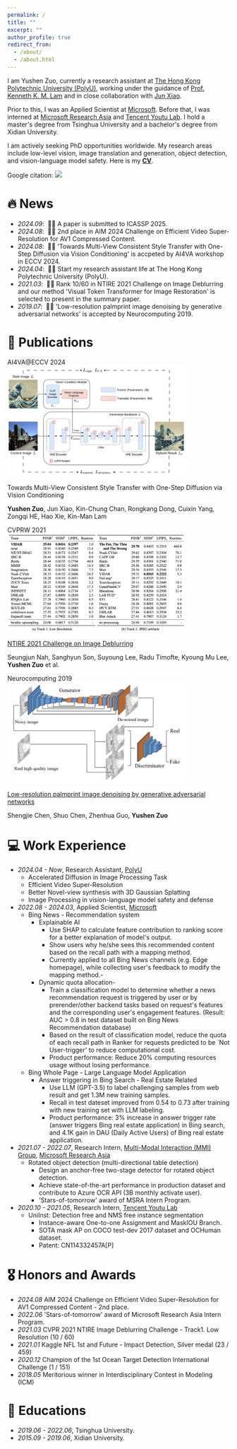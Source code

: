 ```yaml
---
permalink: /
title: ""
excerpt: ""
author_profile: true
redirect_from: 
  - /about/
  - /about.html
---
```


<span class='anchor' id='about-me'></span>

I am Yushen Zuo, currently a research assistant at <a href='https://www.polyu.edu.hk/'>The Hong Kong Polytechnic University (PolyU)</a>, working under the guidance of <a href='https://www.eie.polyu.edu.hk/~enkmlam/'>Prof. Kenneth K. M. Lam</a> and in close collaboration with <a href='https://junxiao01.github.io/'>Jun Xiao</a>.

Prior to this, I was an Applied Scientist at <a href='https://www.microsoft.com/en-us'>Microsoft</a>. Before that, I was interned at <a href='https://www.microsoft.com/en-us/research/lab/microsoft-research-asia/'>Microsoft Research Asia</a> and <a href='https://github.com/TencentYoutuResearch'>Tencent Youtu Lab</a>. I hold a master's degree from Tsinghua University and a bachelor's degree from Xidian University. 

I am actively seeking PhD opportunities worldwide. My research areas include low-level vision, image translation and generation, object detection, and vision-language model safety. Here is my <a href="cv/Yushen_CV.pdf">**CV**</a>.

Google citation: <a href='https://scholar.google.com/citations?user=C2CDJOoAAAAJ'><img src="https://img.shields.io/endpoint?logo=Google%20Scholar&url=https%3A%2F%2Fcdn.jsdelivr.net%2Fgh%2FYushenZuo%2Fyushenzuo.github.io@google-scholar-stats%2Fgs_data_shieldsio.json&labelColor=f6f6f6&color=9cf&style=flat&label=citations"></a>

<!-- My research interest includes machine learning and computer vision. I have published more than 100 papers at the top international AI conferences with total <a href='https://scholar.google.com/citations?user=C2CDJOoAAAAJ'>google scholar citations <strong><span id='total_cit'>100+</span></strong></a> (You can also use google scholar badge <a href='https://scholar.google.com/citations?user=C2CDJOoAAAAJ'><img src="https://img.shields.io/endpoint?url={{ url | url_encode }}&logo=Google%20Scholar&labelColor=f6f6f6&color=9cf&style=flat&label=citations"></a>). -->


# 🔥 News
- *2024.09*: &nbsp;🎉🎉 A paper is submitted to ICASSP 2025. 
- *2024.08*: &nbsp;🎉🎉 2nd place in AIM 2024 Challenge on Efficient Video Super-Resolution for AV1 Compressed Content.
- *2024.08*: &nbsp;🎉🎉 'Towards Multi-View Consistent Style Transfer with One-Step Diffusion via Vision Conditioning' is accpeted by AI4VA workshop in ECCV 2024. 
- *2024.04*: &nbsp;🎉🎉 Start my research assistant life at The Hong Kong Polytechnic University (PolyU). 
- *2021.03*: &nbsp;🎉🎉 Rank 10/60 in NTIRE 2021 Challenge on Image Deblurring and our method 'Visual Token Transformer for Image Restoration' is selected to present in the summary paper.
- *2019.07*: &nbsp;🎉🎉 'Low-resolution palmprint image denoising by generative adversarial networks' is accepted by Neurocomputing 2019. 

# 📝 Publications 

<div class='paper-box'><div class='paper-box-image'><div><div class="badge">AI4VA@ECCV 2024</div><img src='images/MuvieCastONeSDiff_pipe.png' alt="sym" width="80%"></div></div>
<div class='paper-box-text' markdown="1">

<!-- [Towards Multi-View Consistent Style Transfer with One-Step Diffusion via Vision Conditioning](https://openaccess.thecvf.com/content_cvpr_2016/papers/He_Deep_Residual_Learning_CVPR_2016_paper.pdf) -->
Towards Multi-View Consistent Style Transfer with One-Step Diffusion via Vision Conditioning

**Yushen Zuo**, Jun Xiao, Kin-Chung Chan, Rongkang Dong, Cuixin Yang, Zongqi HE, Hao Xie, Kin-Man Lam

</div>
</div>

<div class='paper-box'><div class='paper-box-image'><div><div class="badge">CVPRW 2021</div><img src='images/W21.jpg' alt="sym" width="80%"></div></div>
<div class='paper-box-text' markdown="1">

[NTIRE 2021 Challenge on Image Deblurring](https://openaccess.thecvf.com/content/CVPR2021W/NTIRE/papers/Nah_NTIRE_2021_Challenge_on_Image_Deblurring_CVPRW_2021_paper.pdf)

Seungjun Nah, Sanghyun Son, Suyoung Lee, Radu Timofte, Kyoung Mu Lee, **Yushen Zuo** et al.

</div>
</div>

<div class='paper-box'><div class='paper-box-image'><div><div class="badge">Neurocomputing 2019</div><img src='images/N19.jpg' alt="sym" width="80%"></div></div>
<div class='paper-box-text' markdown="1">

[Low-resolution palmprint image denoising by generative adversarial networks](https://www.sciencedirect.com/science/article/pii/S0925231219307313)

Shengjie Chen, Shuo Chen, Zhenhua Guo, **Yushen Zuo**

</div>
</div>

# 💻 Work Experience
- *2024.04 - Now*, Research Assistant, <a href='https://www.polyu.edu.hk/en/'>PolyU</a>
  - Accelerated Diffusion in Image Processing Task
  - Efficient Video Super-Resolution
  - Better Novel-view synthesis with 3D Gaussian Splatting
  - Image Processing in vision-language model safety and defense
- *2022.08 - 2024.03*, Applied Scientist, <a href='https://www.microsoft.com/en-us'>Microsoft</a>
  - Bing News - Recommendation system
    - Explainable AI
      - Use SHAP to calculate feature contribution to ranking score for a better explanation of model's output.
      - Show users why he/she sees this recommended content based on the recall path with a mapping method.
      - Currently applied to all Bing News channels (e.g. Edge homepage), while collecting user's feedback to modify the mapping method.-
    - Dynamic quota allocation-
      - Train a classification model to determine whether a news recommendation request is triggered by user or by prerender/other backend tasks based on request's features and the corresponding user's engagement features. (Result: AUC > 0.8 in test dataset built on Bing News Recommendation database)
      - Based on the result of classification model, reduce the quota of each recall path in Ranker for requests predicted to be `Not User-trigger' to reduce computational cost.
      - Product performance: Reduce 20% computing resources usage without losing performance.
  - Bing Whole Page - Large Language Model Application
    - Answer triggering in Bing Search - Real Estate Related
      - Use LLM (GPT-3.5) to label challenging samples from web result and get 1.3M new training samples.
      - Recall in test dateset improved from 0.54 to 0.73 after training with new training set with LLM labeling.
      - Product performance: 3\% increase in answer trigger rate (answer triggers Bing real estate application) in Bing search, and 4.1K gain in DAU (Daily Active Users) of Bing real estate application.
- *2021.07 - 2022.07*, Research Intern, <a href='https://www.microsoft.com/en-us/research/group/speech/'>Multi-Modal Interaction (MMI) Group</a>, <a href='https://www.microsoft.com/en-us/research/lab/microsoft-research-asia/'>Microsoft Research Asia</a>
  - Rotated object detection (multi-directional table detection)
    - Design an anchor-free two-stage detector for rotated object detection.
    - Achieve state-of-the-art performance in production dataset and contribute to Azure OCR API (3B monthly activate user).
    - 'Stars-of-tomorrow' award of MSRA Intern Program.
- *2020.10 - 2021.05*, Research Intern, <a href='https://github.com/TencentYoutuResearch'>Tencent Youtu Lab</a>
  - UniInst: Detection free and NMS free instance segmentation
    - Instance-aware One-to-one Assignment and MaskIOU Branch.
    - SOTA mask AP on COCO test-dev 2017 dataset and OCHuman dataset.
    - Patent: CN114332457A[P]

# 🎖 Honors and Awards
- *2024.08* AIM 2024 Challenge on Efficient Video Super-Resolution for AV1 Compressed Content - 2nd place.
- *2022.06* 'Stars-of-tomorrow' award of Microsoft Research Asia Intern Program.
- *2021.03* CVPR 2021 NTIRE Image Deblurring Challenge - Track1. Low Resolution (10 / 60)
- *2021.01* Kaggle NFL 1st and Future - Impact Detection, Silver medal (23 / 459)
- *2020.12* Champion of the 1st Ocean Target Detection International Challenge (1 / 151)
- *2018.05* Meritorious winner in Interdisciplinary Contest in Modeling (ICM)

# 📖 Educations
- *2019.06 - 2022.06*, Tsinghua University.
- *2015.09 - 2019.06*, Xidian University.

